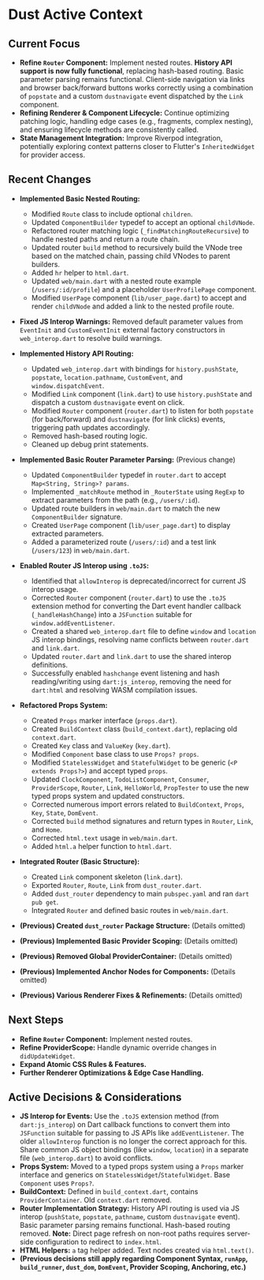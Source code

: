 # Dust Active Context

## Current Focus

- **Refine `Router` Component:** Implement nested routes. **History API support
  is now fully functional**, replacing hash-based routing. Basic parameter
  parsing remains functional. Client-side navigation via links and browser
  back/forward buttons works correctly using a combination of `popstate` and a
  custom `dustnavigate` event dispatched by the `Link` component.
- **Refining Renderer & Component Lifecycle:** Continue optimizing patching
  logic, handling edge cases (e.g., fragments, complex nesting), and ensuring
  lifecycle methods are consistently called.
- **State Management Integration:** Improve Riverpod integration, potentially
  exploring context patterns closer to Flutter's `InheritedWidget` for provider
  access.

## Recent Changes

- **Implemented Basic Nested Routing:**
  - Modified `Route` class to include optional `children`.
  - Updated `ComponentBuilder` typedef to accept an optional `childVNode`.
  - Refactored router matching logic (`_findMatchingRouteRecursive`) to handle
    nested paths and return a route chain.
  - Updated router `build` method to recursively build the VNode tree based on
    the matched chain, passing child VNodes to parent builders.
  - Added `hr` helper to `html.dart`.
  - Updated `web/main.dart` with a nested route example (`/users/:id/profile`)
    and a placeholder `UserProfilePage` component.
  - Modified `UserPage` component (`lib/user_page.dart`) to accept and render
    `childVNode` and added a link to the nested profile route.

- **Fixed JS Interop Warnings:** Removed default parameter values from
  `EventInit` and `CustomEventInit` external factory constructors in
  `web_interop.dart` to resolve build warnings.

- **Implemented History API Routing:**
  - Updated `web_interop.dart` with bindings for `history.pushState`,
    `popstate`, `location.pathname`, `CustomEvent`, and `window.dispatchEvent`.
  - Modified `Link` component (`link.dart`) to use `history.pushState` and
    dispatch a custom `dustnavigate` event on click.
  - Modified `Router` component (`router.dart`) to listen for both `popstate`
    (for back/forward) and `dustnavigate` (for link clicks) events, triggering
    path updates accordingly.
  - Removed hash-based routing logic.
  - Cleaned up debug print statements.
- **Implemented Basic Router Parameter Parsing:** (Previous change)
  - Updated `ComponentBuilder` typedef in `router.dart` to accept
    `Map<String, String>? params`.
  - Implemented `_matchRoute` method in `_RouterState` using `RegExp` to extract
    parameters from the path (e.g., `/users/:id`).
  - Updated route builders in `web/main.dart` to match the new
    `ComponentBuilder` signature.
  - Created `UserPage` component (`lib/user_page.dart`) to display extracted
    parameters.
  - Added a parameterized route (`/users/:id`) and a test link (`/users/123`) in
    `web/main.dart`.
- **Enabled Router JS Interop using `.toJS`:**
  - Identified that `allowInterop` is deprecated/incorrect for current JS
    interop usage.
  - Corrected `Router` component (`router.dart`) to use the `.toJS` extension
    method for converting the Dart event handler callback (`_handleHashChange`)
    into a `JSFunction` suitable for `window.addEventListener`.
  - Created a shared `web_interop.dart` file to define `window` and `location`
    JS interop bindings, resolving name conflicts between `router.dart` and
    `link.dart`.
  - Updated `router.dart` and `link.dart` to use the shared interop definitions.
  - Successfully enabled `hashchange` event listening and hash reading/writing
    using `dart:js_interop`, removing the need for `dart:html` and resolving
    WASM compilation issues.
- **Refactored Props System:**
  - Created `Props` marker interface (`props.dart`).
  - Created `BuildContext` class (`build_context.dart`), replacing old
    `context.dart`.
  - Created `Key` class and `ValueKey` (`key.dart`).
  - Modified `Component` base class to use `Props? props`.
  - Modified `StatelessWidget` and `StatefulWidget` to be generic
    (`<P extends Props?>`) and accept typed `props`.
  - Updated `ClockComponent`, `TodoListComponent`, `Consumer`, `ProviderScope`,
    `Router`, `Link`, `HelloWorld`, `PropTester` to use the new typed props
    system and updated constructors.
  - Corrected numerous import errors related to `BuildContext`, `Props`, `Key`,
    `State`, `DomEvent`.
  - Corrected `build` method signatures and return types in `Router`, `Link`,
    and `Home`.
  - Corrected `html.text` usage in `web/main.dart`.
  - Added `html.a` helper function to `html.dart`.
- **Integrated Router (Basic Structure):**
  - Created `Link` component skeleton (`link.dart`).
  - Exported `Router`, `Route`, `Link` from `dust_router.dart`.
  - Added `dust_router` dependency to main `pubspec.yaml` and ran
    `dart pub get`.
  - Integrated `Router` and defined basic routes in `web/main.dart`.
- **(Previous) Created `dust_router` Package Structure:** (Details omitted)
- **(Previous) Implemented Basic Provider Scoping:** (Details omitted)
- **(Previous) Removed Global ProviderContainer:** (Details omitted)
- **(Previous) Implemented Anchor Nodes for Components:** (Details omitted)
- **(Previous) Various Renderer Fixes & Refinements:** (Details omitted)

## Next Steps

- **Refine `Router` Component:** Implement nested routes.
- **Refine ProviderScope:** Handle dynamic override changes in
  `didUpdateWidget`.
- **Expand Atomic CSS Rules & Features.**
- **Further Renderer Optimizations & Edge Case Handling.**

## Active Decisions & Considerations

- **JS Interop for Events:** Use the `.toJS` extension method (from
  `dart:js_interop`) on Dart callback functions to convert them into
  `JSFunction` suitable for passing to JS APIs like `addEventListener`. The
  older `allowInterop` function is no longer the correct approach for this.
  Share common JS object bindings (like `window`, `location`) in a separate file
  (`web_interop.dart`) to avoid conflicts.
- **Props System:** Moved to a typed props system using a `Props` marker
  interface and generics on `StatelessWidget`/`StatefulWidget`. Base `Component`
  uses `Props?`.
- **BuildContext:** Defined in `build_context.dart`, contains
  `ProviderContainer`. Old `context.dart` removed.
- **Router Implementation Strategy:** History API routing is used via JS interop
  (`pushState`, `popstate`, `pathname`, custom `dustnavigate` event). Basic
  parameter parsing remains functional. Hash-based routing removed. **Note:**
  Direct page refresh on non-root paths requires server-side configuration to
  redirect to `index.html`.
- **HTML Helpers:** `a` tag helper added. Text nodes created via `html.text()`.
- **(Previous decisions still apply regarding Component Syntax, `runApp`,
  `build_runner`, `dust_dom`, `DomEvent`, Provider Scoping, Anchoring, etc.)**
